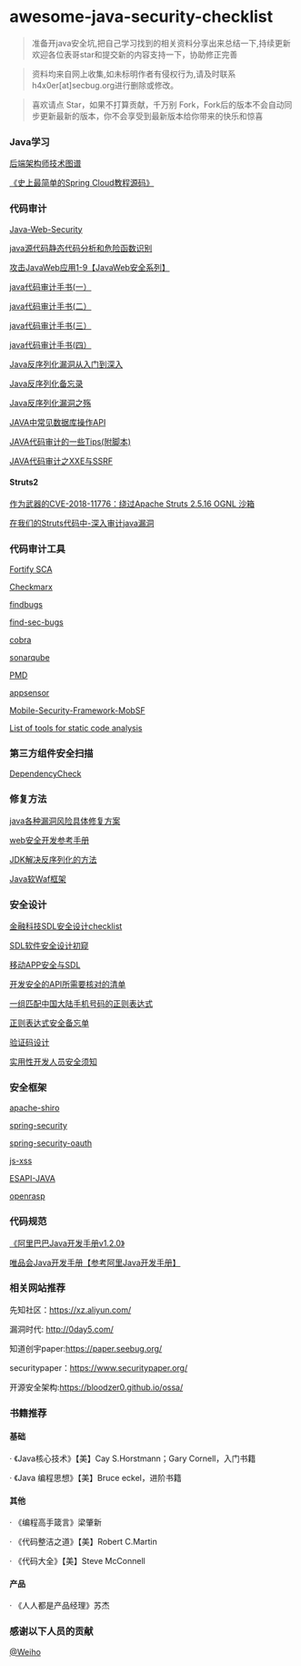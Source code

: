 # awesome-java-security-checklist

> 准备开java安全坑,把自己学习找到的相关资料分享出来总结一下,持续更新欢迎各位表哥star和提交新的内容支持一下，协助修正完善

> 资料均来自网上收集,如未标明作者有侵权行为,请及时联系h4x0er[at]secbug.org进行删除或修改。

> 喜欢请点 Star，如果不打算贡献，千万别 Fork，Fork后的版本不会自动同步更新最新的版本，你不会享受到最新版本给你带来的快乐和惊喜

### Java学习

[后端架构师技术图谱](https://github.com/xingshaocheng/architect-awesome)

[《史上最简单的Spring Cloud教程源码》](https://github.com/forezp/SpringCloudLearning)

### 代码审计
[Java-Web-Security](https://github.com/dschadow/Java-Web-Security)

[java源代码静态代码分析和危险函数识别](https://github.com/Cryin/JavaID)

[攻击JavaWeb应用1-9【JavaWeb安全系列】](https://xz.aliyun.com/t/1085) 

[java代码审计手书(一）](https://xz.aliyun.com/t/3358)

[java代码审计手书(二）](https://xz.aliyun.com/t/3372)

[java代码审计手书(三）](https://xz.aliyun.com/t/3416)

[java代码审计手书(四）](https://xz.aliyun.com/t/3460)

[Java反序列化漏洞从入门到深入](https://xz.aliyun.com/t/2041)

[Java反序列化备忘录](https://xz.aliyun.com/t/2042)

[Java反序列化漏洞之殇](https://xz.aliyun.com/t/2043)

[JAVA中常见数据库操作API](https://xz.aliyun.com/t/1634)

[JAVA代码审计的一些Tips(附脚本)](https://xz.aliyun.com/t/1633)

[JAVA代码审计之XXE与SSRF](https://xz.aliyun.com/t/2761)


#### Struts2

[作为武器的CVE-2018-11776：绕过Apache Struts 2.5.16 OGNL 沙箱](https://xz.aliyun.com/t/3395)

[在我们的Struts代码中-深入审计java漏洞](https://xz.aliyun.com/t/3144)


### 代码审计工具

[Fortify SCA](https://www.microfocus.com/en-us/products/static-code-analysis-sast/overview)

[Checkmarx](https://www.checkmarx.com/)

[findbugs](http://findbugs.sourceforge.net/)

[find-sec-bugs](https://github.com/find-sec-bugs/find-sec-bugs)

[cobra](https://github.com/WhaleShark-Team/cobra)

[sonarqube](https://github.com/SonarSource/sonarqube)

[PMD](https://maven.apache.org/plugins/maven-pmd-plugin/)

[appsensor](https://github.com/jtmelton/appsensor)

[Mobile-Security-Framework-MobSF](https://github.com/MobSF/Mobile-Security-Framework-MobSF)

[List of tools for static code analysis](https://en.wikipedia.org/wiki/List_of_tools_for_static_code_analysis#Java)


### 第三方组件安全扫描

[DependencyCheck](https://github.com/jeremylong/DependencyCheck)

### 修复方法

[java各种漏洞风险具体修复方案](https://github.com/wooyunwang/Fortify)

[web安全开发参考手册](https://www.maniac.vip/2017/08/web%E5%AE%89%E5%85%A8%E5%BC%80%E5%8F%91%E6%89%8B%E5%86%8C.html)

[JDK解决反序列化的方法](https://xz.aliyun.com/t/3210)

[Java软Waf框架](https://xz.aliyun.com/t/513)


### 安全设计

[金融科技SDL安全设计checklist](https://xz.aliyun.com/t/2089)

[SDL软件安全设计初窥](https://xz.aliyun.com/t/226)

[移动APP安全与SDL](https://xz.aliyun.com/t/1185)

[开发安全的API所需要核对的清单](https://github.com/shieldfy/API-Security-Checklist/blob/master/README-zh.md)

[一组匹配中国大陆手机号码的正则表达式](https://github.com/VincentSit/ChinaMobilePhoneNumberRegex)

[正则表达式安全备忘单](https://github.com/attackercan/regexp-security-cheatsheet)

[验证码设计](https://github.com/Hibear/verify)

[实用性开发人员安全须知](https://github.com/FallibleInc/security-guide-for-developers)

### 安全框架

[apache-shiro](http://shiro.apache.org/)

[spring-security](https://github.com/spring-projects/spring-security)

[spring-security-oauth](https://github.com/spring-projects/spring-security-oauth)

[js-xss](https://github.com/leizongmin/js-xss)

[ESAPI-JAVA](https://github.com/ESAPI/esapi-java-legacy)

[openrasp](https://github.com/baidu/openrasp)

### 代码规范

[《阿里巴巴Java开发手册v1.2.0》](https://xz.aliyun.com/t/1131)

[唯品会Java开发手册【参考阿里Java开发手册】](https://github.com/DarLiner/vjtools)


### 相关网站推荐

先知社区：https://xz.aliyun.com/

漏洞时代: http://0day5.com/

知道创宇paper:https://paper.seebug.org/

securitypaper：https://www.securitypaper.org/

开源安全架构:https://bloodzer0.github.io/ossa/


### 书籍推荐

#### 基础

· 《Java核心技术》【美】Cay S.Horstmann；Gary Cornell，入门书籍

· 《Java 编程思想》【美】Bruce eckel，进阶书籍

#### 其他
· 《编程高手箴言》梁肇新

· 《代码整洁之道》【美】Robert C.Martin

· 《代码大全》【美】Steve McConnell

#### 产品
· 《人人都是产品经理》苏杰

### 感谢以下人员的贡献

[@Weiho](http://github.com/zhaoweiho)
